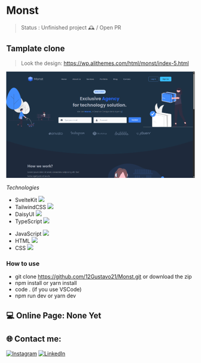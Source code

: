 # Monst

> Status : Unfinished project 🕰️ / Open PR

## Tamplate clone

> Look the design: https://wp.alithemes.com/html/monst/index-5.html

<img width ='800px' src ='./static/home-print.png' />

_Technologies_

- SvelteKit <img width ='15px' src="https://svelte.dev/favicon.png" />
- TailwindCSS <img width ='15px' src="https://tailwindcss.com/favicons/apple-touch-icon.png?v=3" />
- DaisyUI <img width ='15px' src="https://daisyui.com/images/daisyui-logo/favicon-192.png" />
- TypeScript <img width ='15px' src="https://www.typescriptlang.org/icons/icon-192x192.png?v=8944a05a8b601855de116c8a56d3b3ae" />
+ JavaScript <img width ='15px' src ='https://upload.wikimedia.org/wikipedia/commons/thumb/9/99/Unofficial_JavaScript_logo_2.svg/1200px-Unofficial_JavaScript_logo_2.svg.png' />
+ HTML <img width ='15px' src ='https://cdn-icons-png.flaticon.com/512/4943/4943029.png' />
+ CSS <img width ='15px' src ='https://cdn-icons-png.flaticon.com/512/732/732190.png' />

### How to use

- git clone https://github.com/12Gustavo21/Monst.git or download the zip
- npm install or yarn install
- code . (if you use VSCode)
- npm run dev or yarn dev

## 💻 Online Page: None Yet

## 🌐 Contact me:

[![Instagram](https://img.shields.io/badge/Instagram-%23E4405F.svg?logo=Instagram&logoColor=white)](https://instagram.com/gualmda) [![LinkedIn](https://img.shields.io/badge/LinkedIn-%230077B5.svg?logo=linkedin&logoColor=white)](https://linkedin.com/in/gustavo-almeida-421044246)
